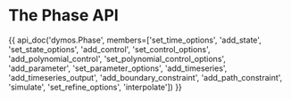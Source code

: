 # The Phase API

{{ api_doc('dymos.Phase', members=['set_time_options', 'add_state', 'set_state_options', 'add_control', 'set_control_options', 'add_polynomial_control', 'set_polynomial_control_options', 'add_parameter', 'set_parameter_options', 'add_timeseries', 'add_timeseries_output', 'add_boundary_constraint', 'add_path_constraint', 'simulate', 'set_refine_options', 'interpolate']) }}
